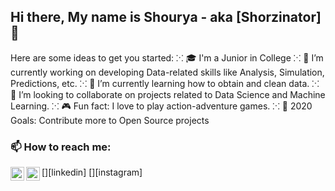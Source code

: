 ## Hi there, My name is Shourya - aka [Shorzinator] 👋


Here are some ideas to get you started:
⁙ 🎓 I'm a Junior in College
⁙ 🥋 I’m currently working on developing Data-related skills like Analysis, Simulation, Predictions, etc.
⁙ 🌱 I’m currently learning how to obtain and clean data.
⁙ 👯 I’m looking to collaborate on projects related to Data Science and Machine Learning.
⁙ 🎮 Fun fact: I love to play action-adventure games.
⁙ 💎 2020 Goals: Contribute more to Open Source projects


### 📫 How to reach me: 
[<img align="left" alt="Shorzinator | LinkedIn" width="22px" src="https://www.linkedin.com/in/shourya-maheshwari-978606171/" />][linkedin]
[<img align="left" alt="Shorzinator | Instagram" width="22px" src="https://www.instagram.com/shorzinator/" />][instagram]
